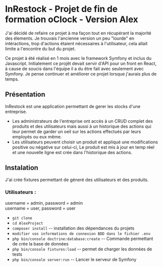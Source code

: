 # InRestock - Projet de fin de formation oClock - Version Alex

J'ai décidé de refaire ce projet à ma façon tout en récupérant la majorité des élements.
Je trouvais l'ancienne version un peu "lourde" en intéractions, trop d'actions étaient nécessaires à l'utilisateur, cela allait limite a l'encontre du but du projet.

Ce projet à été réalisé en 1 mois avec le framework Symfony et inclus du Javascript. 
Initialement ce projêt devait servir d'API pour un front en React, à cause de soucis dans l'équipe il a du être fait avec seulement avec Symfony.
Je pense continuer et améliorer ce projet lorsque j'aurais plus de temps.

## Présentation

InRestock est une application permettant de gerer les stocks d'une entreprise.
- Les administrateurs de l'entreprise ont accès à un CRUD complet des produits et des utilisateurs mais aussi à un historique des actions qui leur permet de garder un oeil sur les actions effectués par leurs employés ou eux même.
- Les utilisateurs peuvent choisir un produit et appliqué une modifications positive ou négative sur celui-ci, Le produit est mis à jour en temp réel et une nouvelle ligne est crée dans l'historique des actions. 


## Instalation 

J'ai crée fixtures permettant de géneré des utilisateurs et des produits. 

### Utilisateurs : 
username = admin, password = admin   
username = user, password = user


- ``` git clone ``` 
- ``` cd AlexProject ``` 
- ``` composer install ``` -- installation des dépendances du projets
- ``` modifier vos informations de connexion BDD dans le fichier .env ```
- ``` php bin/console doctrine:database:create ``` -- Commande permettant de crée la base de données
- ``` php bin/console fixtures:load ``` -- permet de charger les données de tests
- ``` php bin/console server:run ``` -- Lancer le serveur de Symfony 





